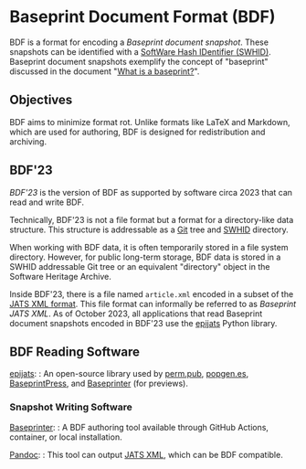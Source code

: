 Baseprint Document Format (BDF)
===============================

BDF is a format for encoding a *Baseprint document snapshot*.
These snapshots can be identified with a
[SoftWare Hash IDentifier (SWHID)](https://swhid.org).
Baseprint document snapshots exemplify the concept of "baseprint" discussed in the
document
"[What is a baseprint?](https://perm.pub/HKSI5NPzMFmgRlb4Vboi71OTKYo)".


Objectives
----------

BDF aims to minimize format rot.
Unlike formats like LaTeX and Markdown, which are used for authoring, BDF is designed
for redistribution and archiving.


BDF'23
------

*BDF'23* is the version of BDF as supported by software circa 2023 that can read and
write BDF.

Technically, BDF'23 is not a file format
but a format for a directory-like data structure.
This structure is addressable as
a [Git](https://en.wikipedia.org/wiki/Git) tree and [SWHID](https://swhid.org)
directory.

When working with BDF data,
it is often temporarily stored in a file system directory.
However, for public long-term storage, BDF data is stored in a SWHID addressable Git tree or
an equivalent "directory" object in the Software Heritage Archive.

Inside BDF'23, there is a file named `article.xml` encoded in a subset of the
[JATS XML format](../jats.md).
This file format can informally be referred to as *Baseprint JATS XML*.
As of October 2023,
all applications that read Baseprint document snapshots encoded in BDF'23
use the [epijats](https://gitlab.com/perm.pub/epijats) Python library.


BDF Reading Software
--------------------

[epijats](https://gitlab.com/perm.pub/epijats):
:   An open-source library used by
    [perm.pub](https://perm.pub),
    [popgen.es](https://popgen.es),
    [BaseprintPress](https://gitlab.com/perm.pub/baseprintpress), and
    [Baseprinter](https://try.perm.pub/baseprinter/) (for previews).

### Snapshot Writing Software

[Baseprinter](https://try.perm.pub/baseprinter):
:   A BDF authoring tool available through GitHub Actions, container, or local
    installation.

[Pandoc](https://try.perm.pub/pandoc):
:   This tool can output [JATS XML](../jats.md), which can be BDF compatible.

